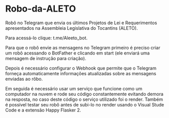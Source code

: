 # Robo-da-ALETO
Robô no Telegram que envia os últimos Projetos de Lei e Requerimentos apresentados na Assembleia Legislativa do Tocantins (ALETO).

Para acessá-lo clique: t.me/Aleeto_bot.

Para que o robô envie as mensagens no Telegram primeiro é preciso criar um robô acessando o BotFather e clicando em start (ele enviará uma mensagem de instrução para criação).

Depois é necessário configurar o Webhook que permite que o Telegram forneça automaticamente informações atualizadas sobre as mensagens enviadas ao rôbo.

Em seguida é necessário usar um serviço que funcione como um computador na nuvem e rode seu código constantemente evitando demora na resposta, no caso deste código o serviço utilizado foi o render. Também é possível testar seu robô antes de subi-lo no render usando o Visual Stude Code e a extensão Happy Flasker 2.
